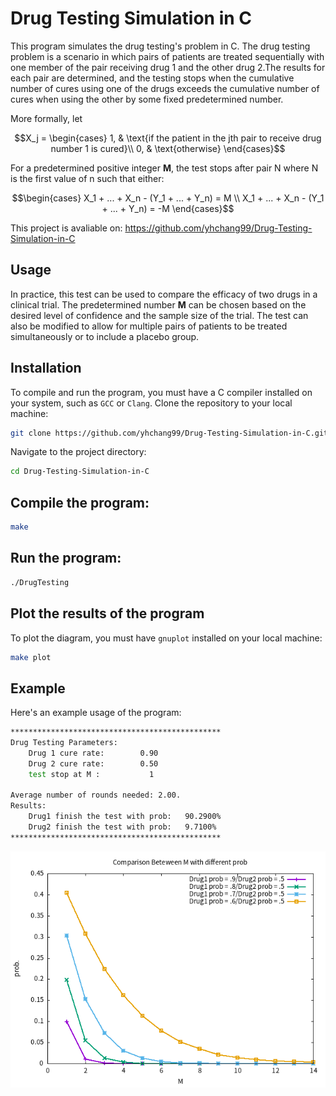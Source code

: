 # Drug Testing Simulation in C
This program simulates the drug testing's problem in C. The drug testing problem is a scenario in which pairs of patients are treated sequentially with one member of the pair receiving drug 1 and the other drug 2.The results for each pair are determined, and the testing stops when the cumulative number of cures using one of the drugs exceeds the cumulative number of cures when using the other by some fixed predetermined number.

More formally, let
```math
X_j =
\begin{cases}
1, & \text{if the patient in the jth pair to receive drug number 1 is cured}\\
0, & \text{otherwise}
\end{cases}
```

For a predetermined positive integer **M**, the test stops after pair N where N is the first value of n such that either:
```math
\begin{cases}
X_1 + ... + X_n - (Y_1 + ... + Y_n) = M \\ 
X_1 + ... + X_n - (Y_1 + ... + Y_n) = -M
\end{cases}
```

This project is avaliable on: https://github.com/yhchang99/Drug-Testing-Simulation-in-C

## Usage
In practice, this test can be used to compare the efficacy of two drugs in a clinical trial. The predetermined number **M** can be chosen based on the desired level of confidence and the sample size of the trial. The test can also be modified to allow for multiple pairs of patients to be treated simultaneously or to include a placebo group.

## Installation
To compile and run the program, you must have a C compiler installed on your system, such as `GCC` or `Clang`.
Clone the repository to your local machine:

```bash
git clone https://github.com/yhchang99/Drug-Testing-Simulation-in-C.git
```
Navigate to the project directory:
```bash
cd Drug-Testing-Simulation-in-C
```

## Compile the program:

```bash
make
```
## Run the program:

```bash
./DrugTesting
```
## Plot the results of the program
To plot the diagram, you must have `gnuplot` installed on your local machine:
```bash
make plot
```

## Example
Here's an example usage of the program:

```bash
***********************************************
Drug Testing Parameters:
    Drug 1 cure rate:        0.90
    Drug 2 cure rate:        0.50
    test stop at M :           1
                                                                                                             
Average number of rounds needed: 2.00.
Results:
    Drug1 finish the test with prob:   90.2900%
    Drug2 finish the test with prob:   9.7100%
***********************************************
```
![Image text](https://github.com/yhchang99/Drug-Testing-Simulation-in-C/blob/anderson/image/results.jpg)


